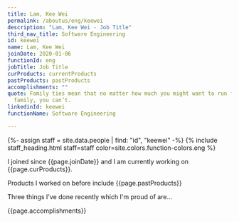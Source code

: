 ```yaml
---
title: Lam, Kee Wei
permalink: /aboutus/eng/keewei
description: "Lam, Kee Wei - Job Title"
third_nav_title: Software Engineering
id: keewei
name: Lam, Kee Wei
joinDate: 2020-01-06
functionId: eng
jobTitle: Job Title
curProducts: currentProducts
pastProducts: pastProducts
accomplishments: ""
quote: Family ties mean that no matter how much you might want to run from your
  family, you can’t.
linkedinId: keewei
functionName: Software Engineering

---
```


{%- assign staff = site.data.people | find: "id", "keewei" -%}
{% include staff_heading.html staff=staff color=site.colors.function-colors.eng %}

<p>I joined since {{page.joinDate}} and I am currently working on {{page.curProducts}}.</p>

<p>Products I worked on before include {{page.pastProducts}}</p>

<p>Three things I've done recently which I'm proud of are...</p>
{{page.accomplishments}}
